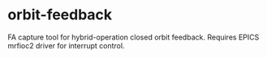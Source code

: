 # orbit-feedback
FA capture tool for hybrid-operation closed orbit feedback. 
Requires EPICS mrfioc2 driver for interrupt control. 